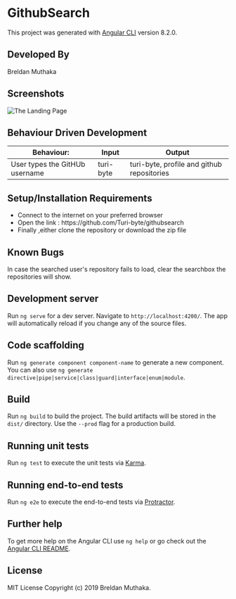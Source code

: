# GithubSearch

This project was generated with [Angular CLI](https://github.com/angular/angular-cli) version 8.2.0.

## Developed By
Breldan Muthaka

## Screenshots
<img src="/home/turi/Pictures/landing.png" alt="The Landing Page" style="max-height: 100px;">

## Behaviour Driven Development
 |Behaviour: | Input | Output|
 |--------|--------|--------|
 |User types the GitHUb username | turi-byte | turi-byte, profile and github repositories|

## Setup/Installation Requirements
<ul>
 <li> Connect to the internet on your preferred browser </li>
 <li> Open the link : https://github.com/Turi-byte/githubsearch</li>
 <li> Finally ,either clone the repository or download the zip file
</ul>

## Known Bugs

In case the searched user's repository fails to load, clear the searchbox the repositories will show. 

## Development server

Run `ng serve` for a dev server. Navigate to `http://localhost:4200/`. The app will automatically reload if you change any of the source files.

## Code scaffolding

Run `ng generate component component-name` to generate a new component. You can also use `ng generate directive|pipe|service|class|guard|interface|enum|module`.

## Build

Run `ng build` to build the project. The build artifacts will be stored in the `dist/` directory. Use the `--prod` flag for a production build.

## Running unit tests

Run `ng test` to execute the unit tests via [Karma](https://karma-runner.github.io).

## Running end-to-end tests

Run `ng e2e` to execute the end-to-end tests via [Protractor](http://www.protractortest.org/).

## Further help

To get more help on the Angular CLI use `ng help` or go check out the [Angular CLI README](https://github.com/angular/angular-cli/blob/master/README.md).

## License
MIT License Copyright (c) 2019 Breldan Muthaka.

